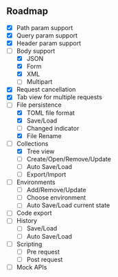 ## Roadmap

- [x] Path param support
- [x] Query param support
- [x] Header param support
- [ ] Body support
    - [x] JSON
    - [x] Form
    - [x] XML
    - [ ] Multipart
- [x] Request cancellation
- [x] Tab view for multiple requests
- [ ] File persistence
    - [x] TOML file format
    - [x] Save/Load
    - [ ] Changed indicator
    - [x] File Rename
- [ ] Collections
    - [x] Tree view
    - [ ] Create/Open/Remove/Update
    - [ ] Auto Save/Load
    - [ ] Export/Import
- [ ] Environments
    - [ ] Add/Remove/Update
    - [ ] Choose environment
    - [ ] Auto Save/Load current state
- [ ] Code export
- [ ] History
    - [ ] Save/Load
    - [ ] Auto Save/Load
- [ ] Scripting
    - [ ] Pre request
    - [ ] Post request
- [ ] Mock APIs